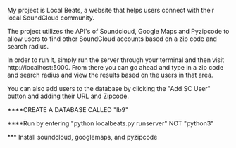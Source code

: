 My project is Local Beats, a website that helps users connect with their local SoundCloud community.

The project utilizes the API's of Soundcloud, Google Maps and Pyzipcode to allow users to find other SoundCloud accounts based on a zip code and search radius. 

In order to run it, simply run the server through your terminal and then visit http://localhost:5000. From there you can go ahead and type in a zip code and search radius and view the results based on the users in that area.

You can also add users to the database by clicking the "Add SC User" button and adding their URL and Zipcode.


****CREATE A DATABASE CALLED "lb9"

****Run by entering "python localbeats.py runserver"   NOT "python3"

*** Install soundcloud, googlemaps, and pyzipcode